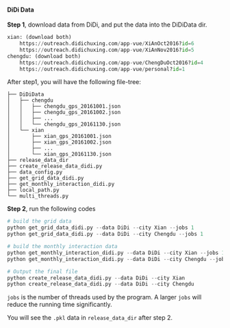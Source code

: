 #### DiDi Data

**Step 1**, download data from DiDi, and put the data into the DiDiData dir.

```python
xian: (download both)
    https://outreach.didichuxing.com/app-vue/XiAnOct2016?id=6
    https://outreach.didichuxing.com/app-vue/XiAnNov2016?id=5
chengdu: (download both)
    https://outreach.didichuxing.com/app-vue/ChengDuOct2016?id=4
    https://outreach.didichuxing.com/app-vue/personal?id=1
```

After step1, you will have the following file-tree:

```
├── DiDiData
│   ├── chengdu
│   │   ├── chengdu_gps_20161001.json
│   │   ├── chengdu_gps_20161002.json
│   │   ├── ...
│   │   └── chengdu_gps_20161130.json
│   └── xian
│       ├── xian_gps_20161001.json
│       ├── xian_gps_20161002.json
│       ├── ...
│       └── xian_gps_20161130.json
├── release_data_dir
├── create_release_data_didi.py
├── data_config.py
├── get_grid_data_didi.py
├── get_monthly_interaction_didi.py
├── local_path.py
└── multi_threads.py
```

**Step 2**, run the following codes

```python
# build the grid data
python get_grid_data_didi.py --data DiDi --city Xian --jobs 1
python get_grid_data_didi.py --data DiDi --city Chengdu --jobs 1

# build the monthly interaction data
python get_monthly_interaction_didi.py --data DiDi --city Xian --jobs 1
python get_monthly_interaction_didi.py --data DiDi --city Chengdu --jobs 1

# Output the final file
python create_release_data_didi.py --data DiDi --city Xian
python create_release_data_didi.py --data DiDi --city Chengdu
```

`jobs` is the number of threads used by the program. A larger `jobs` will reduce the running time significantly.

You will see the `.pkl` data in `release_data_dir` after step 2.

